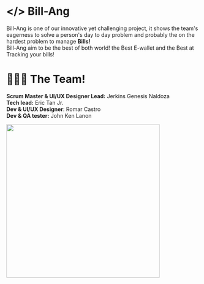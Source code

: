 # </> Bill-Ang
Bill-Ang is one of our innovative yet challenging project,
it shows the team's eagerness to solve a person's day to day problem and probably 
the on the hardest problem to manage **Bills!** <br>
Bill-Ang aim to be the best of both world! the Best E-wallet and the Best at Tracking your bills!

# 👨🏻‍💻 The Team!
**Scrum Master & UI/UX Designer Lead:** Jerkins Genesis Naldoza <br>
**Tech lead:** Eric Tan Jr. <br>
**Dev & UI/UX Designer**: Romar Castro <br>
**Dev & QA tester:** John Ken Lanon <br>

<img src="https://i.imgur.com/HwltIJr.png" style="height: 400px">

